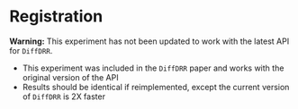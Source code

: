 # Registration

**Warning:**
This experiment has not been updated to work with the latest API for `DiffDRR`.

- This experiment was included in the `DiffDRR` paper and works with the original version of the API
- Results should be identical if reimplemented, except the current version of `DiffDRR` is 2X faster
